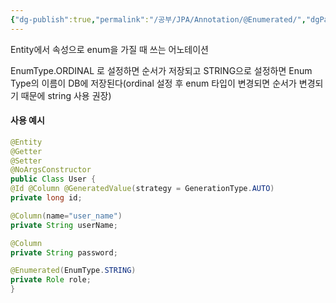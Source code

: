 ```yaml
---
{"dg-publish":true,"permalink":"/공부/JPA/Annotation/@Enumerated/","dgPassFrontmatter":true}
---
```


Entity에서 속성으로 enum을 가질 때 쓰는 어노테이션

EnumType.ORDINAL 로 설정하면 순서가 저장되고 STRING으로 설정하면 Enum Type의 이름이 DB에 저장된다(ordinal 설정 후 enum 타입이 변경되면 순서가 변경되기 때문에 string 사용 권장)

#### 사용 예시

````java
@Entity
@Getter
@Setter 
@NoArgsConstructor 
public Class User { 
@Id @Column @GeneratedValue(strategy = GenerationType.AUTO) 
private long id; 

@Column(name="user_name") 
private String userName; 

@Column 
private String password; 

@Enumerated(EnumType.STRING) 
private Role role; 
}
````